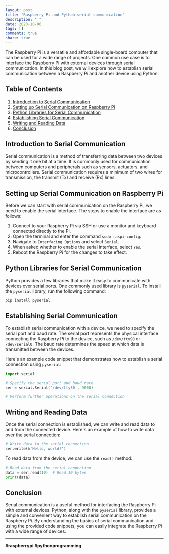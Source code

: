 ```yaml
---
layout: post
title: "Raspberry Pi and Python serial communication"
description: " "
date: 2023-10-06
tags: []
comments: true
share: true
---
```


The Raspberry Pi is a versatile and affordable single-board computer that can be used for a wide range of projects. One common use case is to interface the Raspberry Pi with external devices through serial communication. In this blog post, we will explore how to establish serial communication between a Raspberry Pi and another device using Python.

## Table of Contents
1. [Introduction to Serial Communication](#introduction-to-serial-communication)
2. [Setting up Serial Communication on Raspberry Pi](#setting-up-serial-communication-on-raspberry-pi)
3. [Python Libraries for Serial Communication](#python-libraries-for-serial-communication)
4. [Establishing Serial Communication](#establishing-serial-communication)
5. [Writing and Reading Data](#writing-and-reading-data)
6. [Conclusion](#conclusion)

## Introduction to Serial Communication

Serial communication is a method of transferring data between two devices by sending it one bit at a time. It is commonly used for communication between computers and peripherals such as sensors, actuators, and microcontrollers. Serial communication requires a minimum of two wires for transmission, the transmit (Tx) and receive (Rx) lines.

## Setting up Serial Communication on Raspberry Pi

Before we can start with serial communication on the Raspberry Pi, we need to enable the serial interface. The steps to enable the interface are as follows:

1. Connect to your Raspberry Pi via SSH or use a monitor and keyboard connected directly to the Pi.
2. Open the terminal and enter the command `sudo raspi-config`.
3. Navigate to `Interfacing Options` and select `Serial`.
4. When asked whether to enable the serial interface, select `Yes`.
5. Reboot the Raspberry Pi for the changes to take effect.

## Python Libraries for Serial Communication

Python provides a few libraries that make it easy to communicate with devices over serial ports. One commonly used library is `pyserial`. To install the `pyserial` library, run the following command:

```python
pip install pyserial
```

## Establishing Serial Communication

To establish serial communication with a device, we need to specify the serial port and baud rate. The serial port represents the physical interface connecting the Raspberry Pi to the device, such as `/dev/ttyS0` or `/dev/serial0`. The baud rate determines the speed at which data is transmitted between the devices.

Here's an example code snippet that demonstrates how to establish a serial connection using `pyserial`:

```python
import serial

# Specify the serial port and baud rate
ser = serial.Serial('/dev/ttyS0', 9600)

# Perform further operations on the serial connection
```

## Writing and Reading Data

Once the serial connection is established, we can write and read data to and from the connected device. Here's an example of how to write data over the serial connection:

```python
# Write data to the serial connection
ser.write(b'Hello, world!')
```

To read data from the device, we can use the `read()` method:

```python
# Read data from the serial connection
data = ser.read(10)  # Read 10 bytes
print(data)
```

## Conclusion

Serial communication is a useful method for interfacing the Raspberry Pi with external devices. Python, along with the `pyserial` library, provides a simple and convenient way to establish serial communication on the Raspberry Pi. By understanding the basics of serial communication and using the provided code snippets, you can easily integrate the Raspberry Pi with a wide range of devices.

---

**#raspberrypi #pythonprogramming**